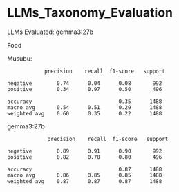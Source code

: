 # LLMs_Taxonomy_Evaluation

LLMs Evaluated:
gemma3:27b

Food

Musubu:
          
                precision    recall  f1-score   support

    negative        0.74      0.04      0.08       992
    positive        0.34      0.97      0.50       496

    accuracy                            0.35      1488
    macro avg       0.54      0.51      0.29      1488
    weighted avg    0.60      0.35      0.22      1488


gemma3:27b

                 precision    recall  f1-score   support

    negative        0.89      0.91      0.90       992
    positive        0.82      0.78      0.80       496

    accuracy                            0.87      1488
    macro avg       0.86      0.85      0.85      1488
    weighted avg    0.87      0.87      0.87      1488
